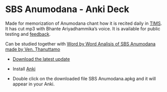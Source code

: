 # SBS Anumodana - Anki Deck

Made for memorization of Anumodana chant how it is recited daily in [TIMS](https://m.facebook.com/TaipingInsightMeditationSociety). It has cut mp3 with Bhante Ariyadhammika’s voice. It is available for public testing and [feedback](https://docs.google.com/forms/d/e/1FAIpQLScNC5v2gQbBCM3giXfYIib9zrp-WMzwJuf_iVXEMX2re4BFFw/viewform?usp=pp_url&entry.1433863141=Anumodana).


Can be studied together with [Word by Word Analisis of SBS Anumodana made by Ven. Ṭhanuttamo](https://github.com/sasanarakkha/study-tools/raw/main/Analysis%20of%20SBS%20Anumodana%20by%20A%20Thanuttamo.pdf)

- [Download the latest update](https://github.com/sasanarakkha/study-tools/raw/main/Anki_Decks/SBS_Anumodana/SBS%20Anumodana.apkg)

- Install [Anki](https://apps.ankiweb.net/)

- Double click on the downloaded file SBS Anumodana.apkg and it will appear in your Anki.